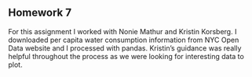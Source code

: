 
## Homework 7

For this assignment I worked with Nonie Mathur and Kristin Korsberg. I downloaded per capita water consumption information from NYC Open Data website and I processed with pandas. Kristin’s guidance was really helpful throughout the process as we were looking for interesting data to plot.
